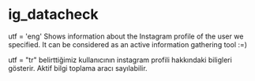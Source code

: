 # ig_datacheck 
utf = 'eng'   Shows information about the Instagram profile of the user we specified. It can be considered as an active information gathering tool :=)

utf = "tr"    belirttiğimiz kullanıcının instagram profili hakkındaki biligleri gösterir. Aktif bilgi toplama aracı sayılabilir.
